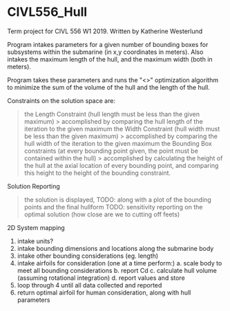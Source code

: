 # CIVL556_Hull
Term project for CIVL 556 W1 2019.
Written by Katherine Westerlund

Program intakes parameters for a given number of bounding boxes for subsystems within the submarine (in x,y coordinates
in meters).
Also intakes the maximum length of the hull, and the maximum width (both in meters).

Program takes these parameters and runs the "<<INSERT>>" optimization algorithm to minimize the sum of the volume of
the hull and the length of the hull.

Constraints on the solution space are:
> the Length Constraint (hull length must be less than the given maximum)
    > accomplished by comparing the hull length of the iteration to the given maximum
> the Width Constraint (hull width must be less than the given maximum)
    >  accomplished by comparing the hull width of the iteration to the given maximum
> the Bounding Box constraints (at every bounding point given, the point must be contained within the hull)
    > accomplished by calculating the height of the hull at the axial location of every bounding point, and comparing
    this height to the height of the bounding constraint.

Solution Reporting
> the solution is displayed, TODO: along with a plot of the bounding points and the final hullform
> TODO: sensitivity reporting on the optimal solution (how close are we to cutting off feets)

2D System mapping
1. intake units?
2. intake bounding dimensions and locations along the submarine body
3. intake other bounding considerations (eg. length)
4. intake airfoils for consideration (one at a time perform:)
    a. scale body to meet all bounding considerations
    b. report Cd
    c. calculate hull volume (assuming rotational integration)
    d. report values and store
5. loop through 4 until all data collected and reported
6. return optimal airfoil for human consideration, along with hull parameters
